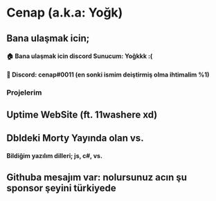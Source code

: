 # Cenap (a.k.a: Yoğk)

## Bana ulaşmak icin;
#### 🏠 Bana ulaşmak icin discord Sunucum: Yoğkkk :(
#### 👨 Discord: cenap#0011 (en sonki ismim deiştirmiş olma ihtimalim %1)


### Projelerim
## Uptime WebSite (ft. 11washere xd)
## Dbldeki Morty Yayında olan vs.

#### Bildiğim yazılım dilleri; js, c#, vs.


## Githuba mesajım var: nolursunuz acın şu sponsor şeyini türkiyede
